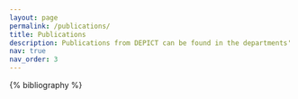 ```yaml
---
layout: page
permalink: /publications/
title: Publications
description: Publications from DEPICT can be found in the departments' research registration system, PURE.
nav: true
nav_order: 3
---
```


<!-- _pages/publications.md -->
<div class="publications">

{% bibliography %}

</div>
